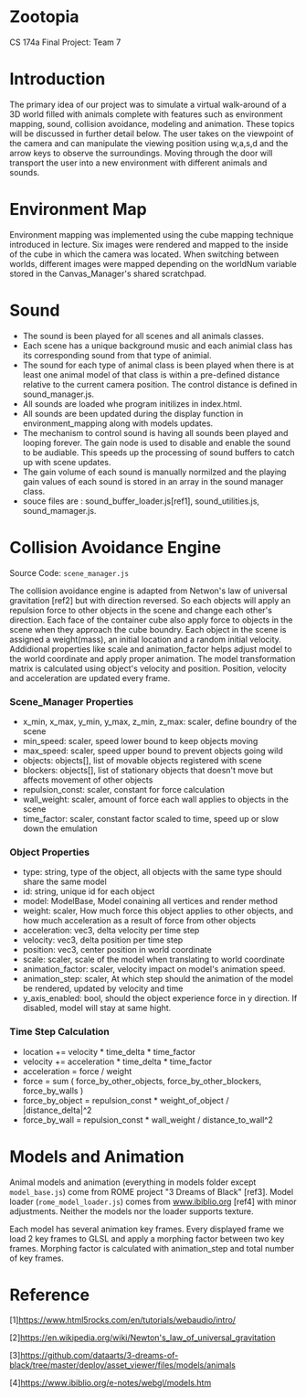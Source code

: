 # Zootopia

CS 174a Final Project: Team 7

# Introduction
The primary idea of our project was to simulate a virtual walk-around of a 3D world filled with animals complete with features such as environment mapping, sound, collision avoidance, modeling and animation. These topics will be discussed in further detail below. The user takes on the viewpoint of the camera and can manipulate the viewing position using w,a,s,d and the arrow keys to observe the surroundings. Moving through the door will transport the user into a new environment with different animals and sounds.

# Environment Map
Environment mapping was implemented using the cube mapping technique introduced in lecture. Six images were rendered and mapped to the inside of the cube in which the camera was located. When switching between worlds, different images were mapped depending on the worldNum variable stored in the Canvas_Manager's shared scratchpad. 

# Sound
- The sound is been played for all scenes and all animals classes. 
- Each scene has a unique background music and each animial class has its corresponding sound from that type of animial.
- The sound for each type of animal class is been played when there is at least one animal model of that class is within a pre-defined distance relative to the current camera position. The control distance is defined in sound_manager.js.
- All sounds are loaded whe program initilizes in index.html. 
- All sounds are been updated during the display function in environment_mapping along with models updates. 
- The mechanism to control sound is having all sounds been played and looping forever. The gain node is used to disable and enable the sound to be audiable. This speeds up the processing of sound buffers to catch up with scene updates.
- The gain volume of each sound is manually normilzed and the playing gain values of each sound is stored in an array in the sound manager class.
- souce files are : sound_buffer_loader.js[ref1], sound_utilities.js, sound_mamager.js.


# Collision Avoidance Engine
Source Code: `scene_manager.js`

The collision avoidance engine is adapted from Netwon's law of universal gravitation [ref2] but with direction reversed. So each objects will apply an repulsion force to other objects in the scene and change each other's direction. Each face of the container cube also apply force to objects in the scene when they approach the cube boundry. Each object in the scene is assigned a weight(mass), an initial location and a random initial velocity. Addidional properties like scale and animation_factor helps adjust model to the world coordinate and apply proper animation. The model transformation matrix is calculated using object's velocity and position. Position, velocity and acceleration are updated every frame.

### Scene_Manager Properties
- x_min, x_max, y_min, y_max, z_min, z_max: scaler, define boundry of the scene
- min_speed: scaler, speed lower bound to keep objects moving
- max_speed: scaler, speed upper bound to prevent objects going wild
- objects: objects[], list of movable objects registered with scene
- blockers: objects[], list of stationary objects that doesn't move but affects movement of other objects
- repulsion_const: scaler, constant for force calculation
- wall_weight: scaler, amount of force each wall applies to objects in the scene
- time_factor: scaler, constant factor scaled to time, speed up or slow down the emulation

### Object Properties
- type: string, type of the object, all objects with the same type should share the same model
- id: string, unique id for each object
- model: ModelBase, Model conaining all vertices and render method
- weight: scaler, How much force this object applies to other objects, and how much acceleration as a result of force from other objects
- acceleration: vec3, delta velocity per time step
- velocity: vec3, delta position per time step
- position: vec3, center position in world coordinate
- scale: scaler, scale of the model when translating to world coordinate
- animation_factor: scaler, velocity impact on model's animation speed.
- animation_step: scaler, At which step should the animation of the model be rendered, updated by velocity and time
- y_axis_enabled: bool, should the object experience force in y direction. If disabled, model will stay at same hight.

### Time Step Calculation
- location += velocity * time_delta * time_factor
- velocity += acceleration * time_delta * time_factor
- acceleration = force / weight
- force = sum ( force_by_other_objects, force_by_other_blockers, force_by_walls )
- force_by_object = repulsion_const * weight_of_object / |distance_delta|^2
- force_by_wall = repulsion_const * wall_weight / distance_to_wall^2

# Models and Animation
Animal models and animation (everything in models folder except `model_base.js`) come from ROME project "3 Dreams of Black" [ref3]. Model loader (`rome_model_loader.js`) comes from www.ibiblio.org [ref4] with minor adjustments. Neither the models nor the loader supports texture.

Each model has several animation key frames. Every displayed frame we load 2 key frames to GLSL and apply a morphing factor between two key frames. Morphing factor is calculated with animation_step and total number of key frames.

# Reference

[1]https://www.html5rocks.com/en/tutorials/webaudio/intro/

[2]https://en.wikipedia.org/wiki/Newton's_law_of_universal_gravitation

[3]https://github.com/dataarts/3-dreams-of-black/tree/master/deploy/asset_viewer/files/models/animals

[4]https://www.ibiblio.org/e-notes/webgl/models.htm 



